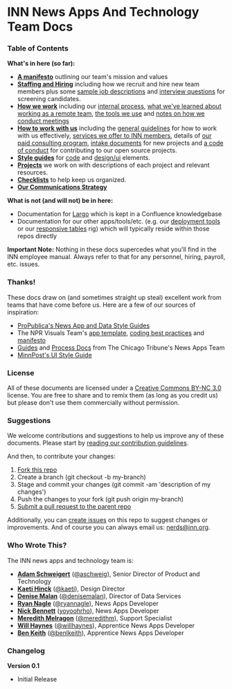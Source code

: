 # INN News Apps And Technology Team Docs

### Table of Contents

**What's in here (so far):**

-  **[A manifesto](/manifesto)** outlining our team's mission and values
-  **[Staffing and Hiring](/staffing)** including how we recruit and hire new team members plus some [sample job descriptions](/staffing/job-descriptions) and [interview questions](/staffing/interview-questions.md) for screening candidates.
-  **[How we work](/how-we-work)** including our [internal process](/how-we-work/process.md), [what we've learned about working as a remote team](/how-we-work/remote-work.md), [the tools we use](/how-we-work/tools.md) and [notes on how we conduct meetings](/how-we-work/meetings.md)
-  **[How to work with us](/how-to-work-with-us)** including the [general guidelines](/how-to-work-with-us) for how to work with us effectively, [services we offer to INN members](/how-to-work-with-us/member-services.md), details of [our paid consulting program](/how-to-work-with-us/consulting/readme.md), [intake documents](/how-to-work-with-us/intake-procedure.md) for new projects and [a code of conduct](/how-to-work-with-us/contributing.md) for contributing to our open source projects.
-  **[Style guides](/style-guides)** for [code](/style-guides/code) and [design/ui](/style-guides/design) elements.
-  **[Projects](/projects)** we work on with descriptions of each project and relevant resources.
-  **[Checklists](/checklists)** to help keep us organized.
-  **[Our Communications Strategy](/communications)**

**What is not (and will not) be in here:**

-  Documentation for [Largo](http://largoproject.org) which is kept in a Confluence knowledgebase
-  Documentation for our other apps/tools/etc. (e.g. our [deployment tools](https://github.com/INN/deploy-tools) or our [responsive tables](https://github.com/INN/responsive-tables) rig) which will typically reside within those repos directly

**Important Note:** Nothing in these docs supercedes what you'll find in the INN employee manual. Always refer to that for any personnel, hiring, payroll, etc. issues.

### Thanks!

These docs draw on (and sometimes straight up steal) excellent work from teams that have come before us. Here are a few of our sources of inspiration:

- [ProPublica's News App and Data Style Guides](https://github.com/propublica/guides)
- The NPR Visuals Team's [app template](https://github.com/nprapps/app-template), [coding best practices](https://github.com/nprapps/bestpractices) and [manifesto](http://blog.apps.npr.org/2014/06/04/how-we-work.html)
- [Guides](https://github.com/newsapps/guides) and [Process Docs](http://blog.apps.chicagotribune.com/2014/03/05/everything-you-ever-wanted-to-know-about-the-news-apps-process/) from The Chicago Tribune's News Apps Team
- [MinnPost's UI Style Guide](https://github.com/MinnPost/minnpost-styles)


### License

All of these documents are licensed under a [Creative Commons BY-NC 3.0](http://creativecommons.org/licenses/by-nc/3.0/) license. You are free to share and to remix them (as long as you credit us) but please don't use them commercially without permission.

### Suggestions

We welcome contributions and suggestions to help us improve any of these documents. Please start by [reading our contribution guidelines](/how-to-work-with-us/contributing.md).

And then, to contribute your changes:

1.  [Fork this repo](https://help.github.com/articles/fork-a-repo)
2.  Create a branch (git checkout -b my-branch)
3.  Stage and commit your changes (git commit -am 'description of my changes')
4.  Push the changes to your fork (git push origin my-branch)
5.  [Submit a pull request to the parent repo](https://help.github.com/articles/creating-a-pull-request)

Additionally, you can [create issues](https://github.com/INN/docs/issues) on this repo to suggest changes or improvements. And of course you can always email us: [nerds@inn.org](mailto:nerds@inn.org).

### Who Wrote This?

The INN news apps and technology team is:

-  **[Adam Schweigert](https://github.com/aschweigert)** ([@aschweig](http://twitter.com/aschweig)), Senior Director of Product and Technology
-  **[Kaeti Hinck](https://github.com/kaeti)** ([@kaeti](http://twitter.com/kaeti)), Design Director
-  **[Denise Malan](https://github.com/dnmalan)** ([@denisemalan](http://twitter.com/denisemalan)), Director of Data Services
-  **[Ryan Nagle](https://github.com/rnagle)** ([@ryannagle](http://twitter.com/ryannagle)), News Apps Developer
-  **[Nick Bennett](https://github.com/tothebeat)** ([yoyoohrho](http://twitter.com/yoyoohrho)), News Apps Developer
-  **[Meredith Melragon](https://github.com/meredithinn)** ([@meredithm](http://twitter.com/meredithm)), Support Specialist
-  **[Will Haynes](https://github.com/willhaynes)** ([@willhaynes](http://twitter.com/willhaynes)), Apprentice News Apps Developer
-  **[Ben Keith](https://github.com/benlk)** ([@benlkeith](http://twitter.com/benlkeith)), Apprentice News Apps Developer

### Changelog

**Version 0.1**
- Initial Release

